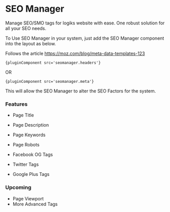 SEO Manager
===========


Manage SEO/SMO tags for logiks website with ease.  One robust solution for all your SEO needs.

To Use SEO Manager in your system, just add the SEO Manager component into the layout as below.

Follows the article https://moz.com/blog/meta-data-templates-123


```
{pluginComponent src='seomanager.headers'}
```

OR 

```
{pluginComponent src='seomanager.meta'}
```


This will allow the SEO Manager to alter the SEO Factors for the system.


### Features
+ Page Title
+ Page Description
+ Page Keywords
+ Page Robots

+ Facebook OG Tags
+ Twitter Tags
+ Google Plus Tags


### Upcoming
+ Page Viewport
+ More Advanced Tags
